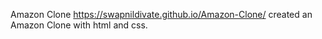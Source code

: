 Amazon Clone
https://swapnildivate.github.io/Amazon-Clone/
created an Amazon Clone with html and css.

